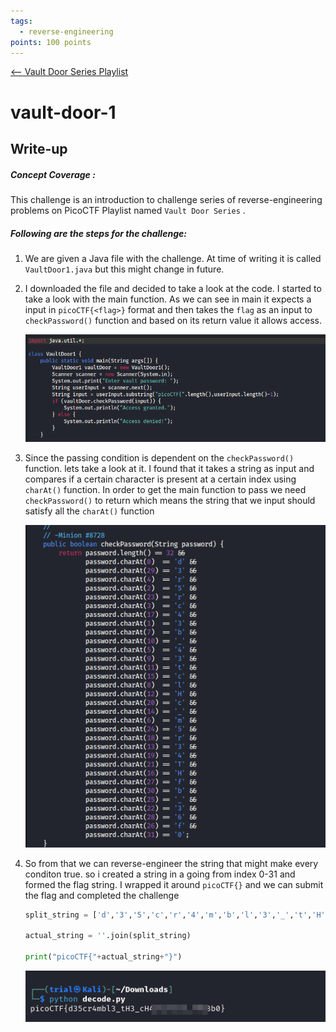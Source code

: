 ```yaml
---
tags:
  - reverse-engineering
points: 100 points
---
```


[<-- Vault Door Series Playlist](../../writeup-list.md#vault-door-series)

# vault-door-1
## Write-up

##### Concept Coverage :
This challenge is an introduction to challenge series of reverse-engineering problems on PicoCTF  Playlist named `Vault Door Series` .

##### Following are the steps for the challenge: 
1. We are given a Java file with the challenge. At time of writing it is called `VaultDoor1.java` but this might change in future.

2. I downloaded the file and decided to take a look at the code. I started to take a look with the main function. As we can see in main it expects a input in `picoCTF{<flag>}` format and then takes the `flag` as an input to `checkPassword()` function and based on its return value it allows access.

    ![main](./assets/main.png)

3. Since the passing condition is dependent on the `checkPassword()` function. lets take a look at it. I found that it takes a string as input and compares if a certain character is present at a certain index using `charAt()` function. In order to get the main function to pass we need `checkPassword()` to return which means the string that we input should satisfy all the `charAt()` function

    ![code](./assets/code.png)

4. So from that we can reverse-engineer the string that might make every conditon true. so i created a string in a going from index 0-31 and formed the flag string. I wrapped it around `picoCTF{}` and we can submit the flag and completed the challenge

    ```python
    split_string = ['d','3','5','c','r','4','m','b','l','3','_','t','H','3','_','c','H','4','r','4','c','T','3','r','5','_','f','f','6','3','b','0'] ## this will change.

    actual_string = ''.join(split_string)

    print("picoCTF{"+actual_string+"}")
    ```

    ![flag](./assets/flag.png)